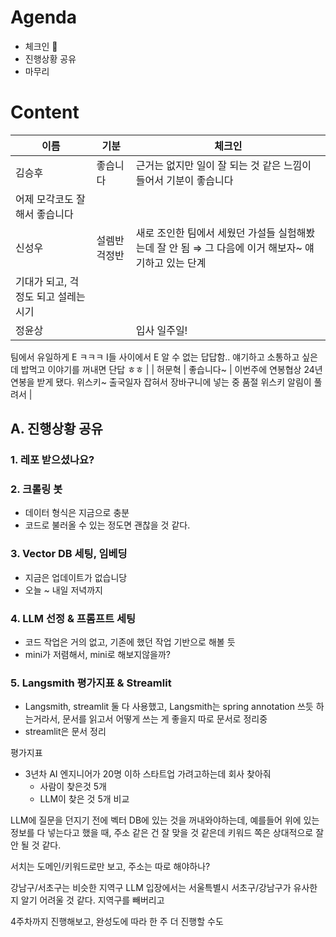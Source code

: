 # Agenda

- 체크인 👋
- 진행상황 공유
- 마무리

# Content

| 이름                                 | 기분          | 체크인                                                                                             |
| ------------------------------------ | ------------- | -------------------------------------------------------------------------------------------------- |
| 김승후                               | 좋습니다      | 근거는 없지만 일이 잘 되는 것 같은 느낌이 들어서 기분이 좋습니다                                   |
| 어제 모각코도 잘 해서 좋습니다       |
| 신성우                               | 설렘반 걱정반 | 새로 조인한 팀에서 세웠던 가설들 실험해봤는데 잘 안 됨 ⇒ 그 다음에 이거 해보자~ 얘기하고 있는 단계 |
| 기대가 되고, 걱정도 되고 설레는 시기 |
| 정윤상                               |               | 입사 일주일!                                                                                       |

팀에서 유일하게 E ㅋㅋㅋ I들 사이에서 E
알 수 없는 답답함.. 얘기하고 소통하고 싶은데 밥먹고 이야기를 꺼내면 단답 ㅎㅎ |
| 허문혁 | 좋습니다~ | 이번주에 연봉협상 24년 연봉을 받게 됐다.
위스키~ 출국일자 잡혀서 장바구니에 넣는 중 품절 위스키 알림이 풀려서 |

## A. 진행상황 공유

### 1. 레포 받으셨나요?

### 2. 크롤링 봇

- 데이터 형식은 지금으로 충분
- 코드로 불러올 수 있는 정도면 괜찮을 것 같다.

### 3. Vector DB 세팅, 임베딩

- 지금은 업데이트가 없습니당
- 오늘 ~ 내일 저녁까지

### 4. LLM 선정 & 프롬프트 세팅

- 코드 작업은 거의 없고, 기존에 했던 작업 기반으로 해볼 듯
- mini가 저렴해서, mini로 해보지않을까?

### 5. Langsmith 평가지표 & Streamlit

- Langsmith, streamlit 둘 다 사용했고, Langsmith는 spring annotation 쓰듯 하는거라서, 문서를 읽고서 어떻게 쓰는 게 좋을지 따로 문서로 정리중
- streamlit은 문서 정리

평가지표

- 3년차 AI 엔지니어가 20명 이하 스타트업 가려고하는데 회사 찾아줘
  - 사람이 찾은것 5개
  - LLM이 찾은 것 5개 비교

LLM에 질문을 던지기 전에 벡터 DB에 있는 것을 꺼내와야하는데, 예를들어 위에 있는 정보를 다 넣는다고 했을 때, 주소 같은 건 잘 맞을 것 같은데 키워드 쪽은 상대적으로 잘 안 될 것 같다.

서치는 도메인/키워드로만 보고, 주소는 따로 해야하나?

강남구/서초구는 비슷한 지역구 LLM 입장에서는 서울특별시 서초구/강남구가 유사한지 알기 어려울 것 같다. 지역구를 빼버리고

4주차까지 진행해보고, 완성도에 따라 한 주 더 진행할 수도
